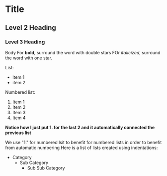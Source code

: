 # Title
## Level 2 Heading
### Level 3 Heading
Body 
For **bold**, surround the word with double stars
FOr *italicized*, surround the word with one star.

List:
- item 1
- item 2

Numbered list:
1. Item 1
2. Item 2
3. Item 3
4. Item 4


**Notice how I just put 1. for the last 2 and it automatically connected the previous list**

We use "1."  for numbered lsit to benefit for numbered lists in order to benefit from automatic numbering
Here is a list of lists created using indentations:
- Category
  - Sub Category
    - Sub Sub Category
